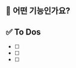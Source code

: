 <!--  제목 : [ 페이지명 ] 내용 (ex. [ Login ] Github 소셜로그인 구현) -->

## 💜 어떤 기능인가요?

## ✅ To Dos

- [ ]
- [ ]
- [ ]
